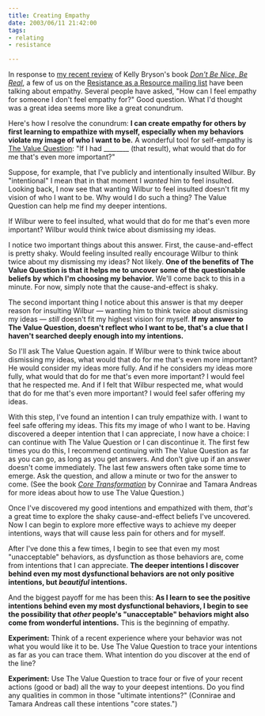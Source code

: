 ```yaml
--- 
title: Creating Empathy
date: 2003/06/11 21:42:00
tags: 
- relating
- resistance

---
```


In response to <a href="/2003/06/dont_be_nice_be_real/">my recent review</a> of Kelly Bryson's book <em><a href="http://www.amazon.com/exec/obidos/ASIN/0972002855/dalehemery-20">Don't Be Nice, Be Real</a></em>, a few of us on the <a href="http://groups.yahoo.com/group/resistance-as-a-resource">Resistance as a Resource mailing list</a> have been talking about empathy. Several people have asked, "How can I feel empathy for someone I don't feel empathy for?" Good question. What I'd thought was a great idea seems more like a great conundrum.

Here's how I resolve the conundrum: <strong>I can create empathy for others by first learning to empathize with myself, especially when my behaviors violate my image of who I want to be.</strong> A wonderful tool for self-empathy is <a href="/2003/06/the_value_question/">The Value Question</a>: "If I had ________ (that result), what would that do for me that's even more important?"

Suppose, for example, that I've publicly and intentionally insulted Wilbur. By "intentional" I mean that in that moment I <em>wanted</em> him to feel insulted. Looking back, I now see that wanting Wilbur to feel insulted doesn't fit my vision of who I want to be. Why would I do such a thing? The Value Question can help me find my deeper intentions.

If Wilbur were to feel insulted, what would that do for me that's even more important? Wilbur would think twice about dismissing my ideas.

I notice two important things about this answer. First, the cause-and-effect is pretty shaky. Would feeling insulted really encourage Wilbur to think twice about my dismissing my ideas? Not likely. <strong>One of the benefits of The Value Question is that it helps me to uncover some of the questionable beliefs by which I'm choosing my behavior.</strong> We'll come back to this in a minute. For now, simply note that the cause-and-effect is shaky.

The second important thing I notice about this answer is that my deeper reason for insulting Wilbur — wanting him to think twice about dismissing my ideas — <em>still</em> doesn't fit my highest vision for myself. <strong>If my answer to The Value Question, doesn't reflect who I want to be, that's a clue that I haven't searched deeply enough into my intentions.</strong>

So I'll ask The Value Question again. If Wilbur were to think twice about dismissing my ideas, what would that do for me that's even more important? He would consider my ideas more fully. And if he considers my ideas more fully, what would that do for me that's even more important? I would feel that he respected me. And if I felt that Wilbur respected me, what would that do for me that's even more important? I would feel safer offering my ideas.

With this step, I've found an intention I can truly empathize with. I want to feel safe offering my ideas. This fits my image of who I want to be. Having discovered a deeper intention that I can appreciate, I now have a choice: I can continue with The Value Question or I can discontinue it. The first few times you do this, I recommend continuing with The Value Question as far as you can go, as long as you get answers. And don't give up if an answer doesn't come immediately. The last few answers often take some time to emerge. Ask the question, and allow a minute or two for the answer to come. (See the book  <em><a href="http://www.amazon.com/exec/obidos/ASIN/0911226338/dalehemer-20">Core Transformation</a></em> by Connirae and Tamara Andreas for more ideas about how to use The Value Question.)

Once I've discovered my good intentions and empathized with them, <em>that's</em> a great time to explore the shaky cause-and-effect beliefs I've uncovered. Now I can begin to explore more effective ways to achieve my deeper intentions, ways that will cause less pain for others and for myself.

After I've done this a few times, I begin to see that even my most "unacceptable" behaviors, as dysfunction as those behaviors are, come from intentions that I can appreciate. <strong>The deeper intentions I discover behind even my most dysfunctional behaviors are not only positive intentions, but <em>beautiful</em> intentions.</strong>

And the biggest payoff for me has been this: <strong>As I learn to see the positive intentions behind even my most dysfunctional behaviors, I begin to see the possibility that <em>other</em> people's "unacceptable" behaviors might also come from wonderful intentions.</strong> This is the beginning of empathy.

<strong>Experiment:</strong> Think of a recent experience where your behavior was not what you would like it to be. Use The Value Question to trace your intentions as far as you can trace them. What intention do you discover at the end of the line?

<strong>Experiment:</strong> Use The Value Question to trace four or five of your recent actions (good or bad) all the way to your deepest intentions. Do you find any qualities in common in those "ultimate intentions?" (Connirae and Tamara Andreas call these intentions "core states.")
